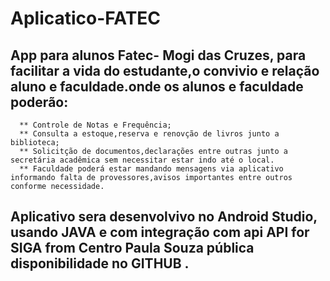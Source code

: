 # Aplicatico-FATEC


## App para alunos Fatec- Mogi das Cruzes, para facilitar a vida do estudante,o convivio e relação aluno e faculdade.onde os alunos e faculdade poderão:
      ** Controle de Notas e Frequência;
      ** Consulta a estoque,reserva e renovção de livros junto a biblioteca;
      ** Solicitção de documentos,declarações entre outras junto a secretária acadêmica sem necessitar estar indo até o local.
      ** Faculdade poderá estar mandando mensagens via aplicativo informando falta de provessores,avisos importantes entre outros conforme necessidade.
      
      
## Aplicativo sera desenvolvivo no Android Studio, usando JAVA e com integração com api API for SIGA from Centro Paula Souza pública disponibilidade no GITHUB .
